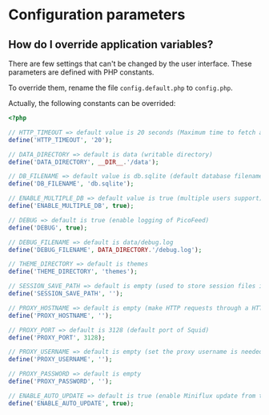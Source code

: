 Configuration parameters
========================

How do I override application variables?
----------------------------------------

There are few settings that can't be changed by the user interface.
These parameters are defined with PHP constants.

To override them, rename the file `config.default.php` to `config.php`.

Actually, the following constants can be overrided:

```php
<?php

// HTTP_TIMEOUT => default value is 20 seconds (Maximum time to fetch a feed)
define('HTTP_TIMEOUT', '20');

// DATA_DIRECTORY => default is data (writable directory)
define('DATA_DIRECTORY', __DIR__.'/data');

// DB_FILENAME => default value is db.sqlite (default database filename)
define('DB_FILENAME', 'db.sqlite');

// ENABLE_MULTIPLE_DB => default value is true (multiple users support)
define('ENABLE_MULTIPLE_DB', true);

// DEBUG => default is true (enable logging of PicoFeed)
define('DEBUG', true);

// DEBUG_FILENAME => default is data/debug.log
define('DEBUG_FILENAME', DATA_DIRECTORY.'/debug.log');

// THEME_DIRECTORY => default is themes
define('THEME_DIRECTORY', 'themes');

// SESSION_SAVE_PATH => default is empty (used to store session files in a custom directory)
define('SESSION_SAVE_PATH', '');

// PROXY_HOSTNAME => default is empty (make HTTP requests through a HTTP proxy if set)
define('PROXY_HOSTNAME', '');

// PROXY_PORT => default is 3128 (default port of Squid)
define('PROXY_PORT', 3128);

// PROXY_USERNAME => default is empty (set the proxy username is needed)
define('PROXY_USERNAME', '');

// PROXY_PASSWORD => default is empty
define('PROXY_PASSWORD', '');

// ENABLE_AUTO_UPDATE => default is true (enable Miniflux update from the user interface)
define('ENABLE_AUTO_UPDATE', true);
```